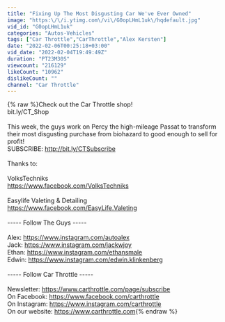 ```yaml
---
title: "Fixing Up The Most Disgusting Car We've Ever Owned"
image: "https:\/\/i.ytimg.com\/vi\/G0opLHmL1uk\/hqdefault.jpg"
vid_id: "G0opLHmL1uk"
categories: "Autos-Vehicles"
tags: ["Car Throttle","CarThrottle","Alex Kersten"]
date: "2022-02-06T00:25:18+03:00"
vid_date: "2022-02-04T19:49:49Z"
duration: "PT23M30S"
viewcount: "216129"
likeCount: "10962"
dislikeCount: ""
channel: "Car Throttle"
---
```

{% raw %}Check out the Car Throttle shop!<br />bit.ly/CT_Shop<br /><br />This week, the guys work on Percy the high-mileage Passat to transform their most disgusting purchase from biohazard to good enough to sell for profit!<br />SUBSCRIBE: <a rel="nofollow" target="blank" href="http://bit.ly/CTSubscribe​​">http://bit.ly/CTSubscribe​​</a><br /><br />Thanks to:<br /><br />VolksTechniks<br /><a rel="nofollow" target="blank" href="https://www.facebook.com/VolksTechniks">https://www.facebook.com/VolksTechniks</a><br /><br />Easylife Valeting &amp; Detailing<br /><a rel="nofollow" target="blank" href="https://www.facebook.com/EasyLife.Valeting">https://www.facebook.com/EasyLife.Valeting</a><br /><br />----- Follow The Guys -----<br /><br />Alex: <a rel="nofollow" target="blank" href="https://www.instagram.com/autoalex">https://www.instagram.com/autoalex</a><br />Jack: <a rel="nofollow" target="blank" href="https://www.instagram.com/jackwjoy​​​​">https://www.instagram.com/jackwjoy​​​​</a><br />Ethan: <a rel="nofollow" target="blank" href="https://www.instagram.com/ethansmale​​​​">https://www.instagram.com/ethansmale​​​​</a><br />Edwin: <a rel="nofollow" target="blank" href="https://www.instagram.com/edwin.klinkenberg">https://www.instagram.com/edwin.klinkenberg</a><br /><br />----- Follow Car Throttle -----<br /><br />Newsletter: <a rel="nofollow" target="blank" href="https://www.carthrottle.com/page/subscribe">https://www.carthrottle.com/page/subscribe</a><br />On Facebook: <a rel="nofollow" target="blank" href="https://www.facebook.com/carthrottle​​​​">https://www.facebook.com/carthrottle​​​​</a><br />On Instagram: <a rel="nofollow" target="blank" href="https://www.instagram.com/carthrottle">https://www.instagram.com/carthrottle</a><br />On our website: <a rel="nofollow" target="blank" href="https://www.carthrottle.com​​​​">https://www.carthrottle.com​​​​</a>{% endraw %}
